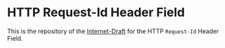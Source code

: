 # HTTP Request-Id Header Field

This is the repository of the [Internet-Draft][i-d] for the HTTP `Request-Id`
Header Field.

[i-d]: https://www.ietf.org/id-info/